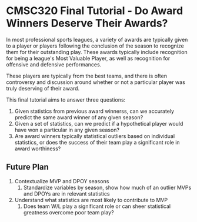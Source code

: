 # CMSC320 Final Tutorial - Do Award Winners Deserve Their Awards?

In most professional sports leagues, a variety of awards are typically given to a player or players following the conclusion of the season to recognize them for their outstanding play.
These awards typically include recognition for being a league's Most Valuable Player, as well as recognition for offensive and defensive performances.

These players are typically from the best teams, and there is often controversy and discussion around whether or not a particular player was truly deserving of their award.

This final tutorial aims to answer three questions:

1. Given statistics from previous award winnerss, can we accurately predict the same award winner of any given season?
2. Given a set of statistics, can we predict if a hypothetical player would have won a particular in any given season?
3. Are award winners typically statistical outliers based on individual statistics, or does the success of their team play a significant role in award worthiness?

## Future Plan

1. Contextualize MVP and DPOY seasons
    1. Standardize variables by season, show how much of an outlier MVPs and DPOYs are in relevant statistics
2. Understand what statistics are most likely to contribute to MVP
    1. Does team W/L play a significant role or can sheer statistical greatness overcome poor team play?
